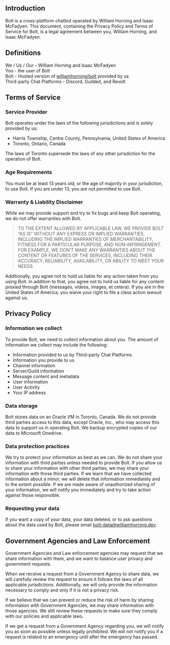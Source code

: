 ## Introduction

Bolt is a cross-platform chatbot operated by William Horning and Isaac McFadyen.
This document, containing the Privacy Policy and Terms of Service for Bolt, is a
legal agreement between you, William Horning, and Isaac McFadyen.

## Definitions

We / Us / Our - William Horning and Isaac McFadyen  
You - the user of Bolt  
Bolt - Hosted version of
[williamhorning/bolt](https://github.com/williamhirning/bolt) provided by us  
Third-party Chat Platforms - Discord, Guilded, and Revolt

## Terms of Service

### Service Provider

Bolt operates under the laws of the following jurisdictions and is solely
provided by us:

- Harris Township, Centre County, Pennsylvania, United States of America
- Toronto, Ontario, Canada

The laws of Toronto supersede the laws of any other jurisdiction for the
operation of Bolt.

### Age Requirements

You must be at least 13 years old, or the age of majority in your jurisdiction,
to use Bolt. If you are under 13, you are not permitted to use Bolt.

### Warranty & Liability Disclaimer

While we may provide support and try to fix bugs and keep Bolt operating, we do
not offer warranties with Bolt.

> TO THE EXTENT ALLOWED BY APPLICABLE LAW, WE PROVIDE BOLT “AS IS” WITHOUT ANY
> EXPRESS OR IMPLIED WARRANTIES, INCLUDING THE IMPLIED WARRANTIES OF
> MERCHANTABILITY, FITNESS FOR A PARTICULAR PURPOSE, AND NON-INFRINGEMENT. FOR
> EXAMPLE, WE DON’T MAKE ANY WARRANTIES ABOUT THE CONTENT OR FEATURES OF THE
> SERVICES, INCLUDING THEIR ACCURACY, RELIABILITY, AVAILABILITY, OR ABILITY TO
> MEET YOUR NEEDS.

Additionally, you agree not to hold us liable for any action taken from you
using Bolt. In addition to that, you agree not to hold us liable for any content
proxied through Bolt (messages, videos, images, et cetera). If you are in the
United States of America, you waive your right to file a class action lawsuit
against us.

## Privacy Policy

### Information we collect

To provide Bolt, we need to collect information about you. The amount of
information we collect may include the following:

- Information provided to us by Third-party Chat Platforms
- Information you provide to us
- Channel information
- Server/Guild information
- Message content and metadata
- User information
- User Activity
- Your IP address

### Data storage

Bolt stores data on an Oracle VM in Toronto, Canada. We do not provide third
parties access to this data, except Oracle, Inc., who may access this data to
support us in operating Bolt. We backup encrypted copies of our data to
Microsoft Onedrive.

### Data protection practices

We try to protect your information as best as we can. We do not share your
information with third parties unless needed to provide Bolt. If you allow us to
share your information with other third parties, we may share your information
with those third parties. If we learn that we have collected information about a
minor, we will delete that information immediately and to the extent possible.
If we are made aware of unauthorized sharing of your information, we will notify
you immediately and try to take action against those responsible.

### Requesting your data

If you want a copy of your data, your data deleted, or to ask questions about
the data used by Bolt, please email bolt-data@williamhorning.dev.

## Government Agencies and Law Enforcement

Government Agencies and Law enforcement agencies may request that we share
information with them, and we want to balance user privacy and government
requests.

When we receive a request from a Government Agency to share data, we will
carefully review the request to ensure it follows the laws of all applicable
jurisdictions. Additionally, we will only provide the information necessary to
comply and only if it is not a privacy risk.

If we believe that we can prevent or reduce the risk of harm by sharing
information with Government Agencies, we may share information with those
agencies. We still review these requests to make sure they comply with our
policies and applicable laws.

If we get a request from a Government Agency regarding you, we will notify you
as soon as possible unless legally prohibited. We will not notify you if a
request is related to an emergency until after the emergency has passed.

